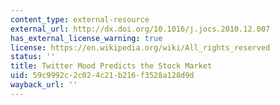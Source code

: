 ```yaml
---
content_type: external-resource
external_url: http://dx.doi.org/10.1016/j.jocs.2010.12.007
has_external_license_warning: true
license: https://en.wikipedia.org/wiki/All_rights_reserved
status: ''
title: Twitter Mood Predicts the Stock Market
uid: 59c9992c-2c02-4c21-b216-f3528a128d9d
wayback_url: ''
---
```

